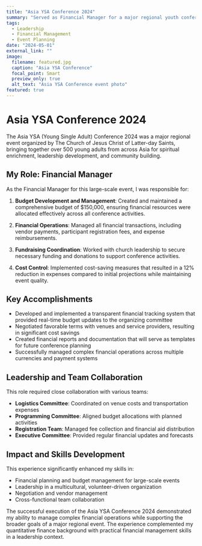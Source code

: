 ```yaml
---
title: "Asia YSA Conference 2024"
summary: "Served as Financial Manager for a major regional youth conference, overseeing budget planning and financial operations for 500+ attendees."
tags:
  - Leadership
  - Financial Management
  - Event Planning
date: "2024-05-01"
external_link: ""
image:
  filename: featured.jpg      
  caption: "Asia YSA Conference"
  focal_point: Smart
  preview_only: true           
  alt_text: "Asia YSA Conference event photo"
featured: true 
---
```


# Asia YSA Conference 2024

The Asia YSA (Young Single Adult) Conference 2024 was a major regional event organized by The Church of Jesus Christ of Latter-day Saints, bringing together over 500 young adults from across Asia for spiritual enrichment, leadership development, and community building.

## My Role: Financial Manager

As the Financial Manager for this large-scale event, I was responsible for:

1. **Budget Development and Management**: Created and maintained a comprehensive budget of $150,000, ensuring financial resources were allocated effectively across all conference activities.

2. **Financial Operations**: Managed all financial transactions, including vendor payments, participant registration fees, and expense reimbursements.

3. **Fundraising Coordination**: Worked with church leadership to secure necessary funding and donations to support conference activities.

4. **Cost Control**: Implemented cost-saving measures that resulted in a 12% reduction in expenses compared to initial projections while maintaining event quality.

## Key Accomplishments

- Developed and implemented a transparent financial tracking system that provided real-time budget updates to the organizing committee
- Negotiated favorable terms with venues and service providers, resulting in significant cost savings
- Created financial reports and documentation that will serve as templates for future conference planning
- Successfully managed complex financial operations across multiple currencies and payment systems

## Leadership and Team Collaboration

This role required close collaboration with various teams:

- **Logistics Committee**: Coordinated on venue costs and transportation expenses
- **Programming Committee**: Aligned budget allocations with planned activities
- **Registration Team**: Managed fee collection and financial aid distribution
- **Executive Committee**: Provided regular financial updates and forecasts

## Impact and Skills Development

This experience significantly enhanced my skills in:

- Financial planning and budget management for large-scale events
- Leadership in a multicultural, volunteer-driven organization
- Negotiation and vendor management
- Cross-functional team collaboration

The successful execution of the Asia YSA Conference 2024 demonstrated my ability to manage complex financial operations while supporting the broader goals of a major regional event. The experience complemented my quantitative finance background with practical financial management skills in a leadership context.
